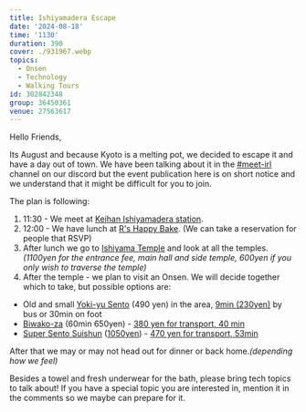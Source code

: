 ```yaml
---
title: Ishiyamadera Escape
date: '2024-08-18'
time: '1130'
duration: 390
cover: ./931967.webp
topics:
  - Onsen
  - Technology
  - Walking Tours
id: 302842348
group: 36450361
venue: 27563617
---
```


Hello Friends,

Its August and because Kyoto is a melting pot, we decided to escape it and have a day out of town. We have been talking about it in the [#meet-irl](https://discord.gg/EHFRBVMqnW) channel on our discord but the event publication here is on short notice and we understand that it might be difficult for you to join.

The plan is following:

1. 11:30 - We meet at [Keihan Ishiyamadera station](https://maps.app.goo.gl/kTSbsfvEqEswbjcW8).
2. 12:00 - We have lunch at [R's Happy Bake](https://maps.app.goo.gl/HpRM6KQZG7MWrtvUA). (We can take a reservation for people that RSVP)
3. After lunch we go to [Ishiyama Temple](https://www.ishiyamadera.or.jp/) and look at all the temples. *(1100yen for the entrance fee, main hall and side temple, 600yen if you only wish to traverse the temple)*
4. After the temple - we plan to visit an Onsen. We will decide together which to take, but possible options are:

* Old and small [Yoki-yu Sento](https://maps.app.goo.gl/RH4LCXgaFTTjL6fH8) (490 yen) in the area, [9min (230yen)](https://maps.app.goo.gl/Wh1NHqewanrN7WeUA) by bus or 30min on foot
* [Biwako-za](https://maps.app.goo.gl/HtZ4cCu841AyQyka6) (60min 650yen) - [380 yen for transport, 40 min](https://maps.app.goo.gl/ZikhZKtQgcPUhoYy6)
* [Super Sento Suishun](https://maps.app.goo.gl/MPQ5NxdXZ8Mn7g7s7) ([1050yen](https://suisyun-ticket-shiga.com/items/6685ffa9f325fc0224847411)) - [470 yen for transport, 53min](https://maps.app.goo.gl/4DexrGFX78Thzr5r5)

After that we may or may not head out for dinner or back home.*(depending how we feel)*

Besides a towel and fresh underwear for the bath, please bring tech topics to talk about! If you have a special topic you are interested in, mention it in the comments so we maybe can prepare for it.
